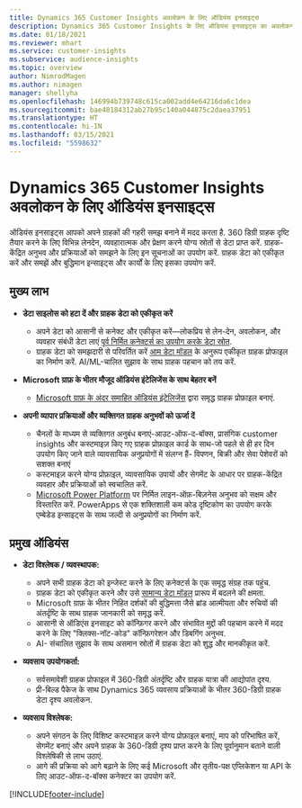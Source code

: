 ```yaml
---
title: Dynamics 365 Customer Insights अवलोकन के लिए ऑडियंस इनसाइट्स
description: Dynamics 365 Customer Insights के लिए ऑडियंस इनसाइट्स का अवलोकन.
ms.date: 01/18/2021
ms.reviewer: mhart
ms.service: customer-insights
ms.subservice: audience-insights
ms.topic: overview
author: NimrodMagen
ms.author: nimagen
manager: shellyha
ms.openlocfilehash: 146994b739748c615ca002add4e64216da6c1dea
ms.sourcegitcommit: bae40184312ab27b95c140a044875c2daea37951
ms.translationtype: HT
ms.contentlocale: hi-IN
ms.lasthandoff: 03/15/2021
ms.locfileid: "5598632"
---
```

# <a name="audience-insights-for-dynamics-365-customer-insights-overview"></a>Dynamics 365 Customer Insights अवलोकन के लिए ऑडियंस इनसाइट्स

ऑडियंस इनसाइट्स आपको अपने ग्राहकों की गहरी समझ बनाने में मदद करता है. 360 डिग्री ग्राहक दृष्टि तैयार करने के लिए विभिन्न लेनदेन, व्यवहारात्मक और प्रेक्षण करने योग्य स्रोतों से डेटा प्राप्त करें. ग्राहक-केंद्रित अनुभव और प्रक्रियाओं को समझने के लिए इन सूचनाओं का उपयोग करें. ग्राहक डेटा को एकीकृत करें और समझें और बुद्धिमान इन्साइट्स और कार्यों के लिए इसका उपयोग करें.

## <a name="main-benefits"></a>मुख्य लाभ 

- **डेटा साइलोस को हटा दें और ग्राहक डेटा को एकीकृत करें**

  - अपने डेटा को आसानी से कनेक्ट और एकीकृत करें—लोकप्रिय से लेन-देन, अवलोकन, और व्यवहार संबंधी डेटा लाएं [पूर्व निर्मित कनेक्टर्स का उपयोग करके डेटा स्रोत](data-sources.md).
  - ग्राहक डेटा को समझदारी से परिवर्तित करें [आम डेटा मॉडल](/common-data-model/) के अनुरूप एकीकृत ग्राहक प्रोफाइल का निर्माण करें. AI/ML-चालित सुझाव के साथ ग्राहक पहचान को तय करें.

- **Microsoft ग्राफ़ के भीतर मौजूद ऑडियंस इंटेलिजेंस के साथ बेहतर बनें**

  - [Microsoft ग्राफ़ के अंदर समाहित ऑडियंस इंटेलिजेंस](enrichment-microsoft-graph.md) द्वारा समृद्ध ग्राहक प्रोफ़ाइल बनाएं.  

- **अपनी व्यापार प्रक्रियाओं और व्यक्तिगत ग्राहक अनुभवों को ऊर्जा दें**

  - चैनलों के माध्यम से व्यक्तिगत अनुबंध बनाएं-आउट-ऑफ-द-बॉक्स, प्रासंगिक customer insights और कस्टमाइज़ किए गए ग्राहक प्रोफ़ाइल कार्ड के साथ-जो पहले से ही हर दिन उपयोग किए जाने वाले व्यावसायिक अनुप्रयोगों में संलग्न हैं- विपणन, बिक्री और सेवा पेशेवरों को सशक्त बनाएं
  - कस्टमाइज़ करने योग्य प्रोफ़ाइल, व्यावसायिक उपायों और सेगमेंट के आधार पर ग्राहक-केंद्रित व्यवहार और प्रक्रियाओं को स्वचालित करें.
  - [Microsoft Power Platform](https://powerplatform.microsoft.com/) पर निर्मित लाइन-ऑफ़-बिज़नेस अनुभव को सक्षम और विस्तारित करें. PowerApps से एक शक्तिशाली कम कोड दृष्टिकोण का उपयोग करके एम्बेडेड इन्साइट्स के साथ जल्दी से अनुप्रयोगों का निर्माण करें.  

## <a name="key-audiences"></a>प्रमुख ऑडियंस

- **डेटा विश्लेषक / व्यवस्थापक:**

  - अपने सभी ग्राहक डेटा को इन्जेस्ट करने के लिए कनेक्टर्स के एक समृद्ध संग्रह तक पहुंच.
  - ग्राहक डेटा को एकीकृत करने और उसे [सामान्य डेटा मॉडल](/common-data-model/) प्रारूप में बदलने की क्षमता.
  - Microsoft ग्राफ़ के भीतर निहित दर्शकों की बुद्धिमत्ता जैसे ब्रांड आत्मीयता और रुचियों की अंतर्दृष्टि के साथ ग्राहक जानकारी को समृद्ध करें.
  - आसानी से ऑडिएंस इनसाइट को कॉन्फ़िगर करने और संभावित मुद्दों की पहचान करने में मदद करने के लिए "क्लिक्स-नॉट-कोड" कॉन्फ़िगरेशन और डिबगिंग अनुभव.
  - AI- संचालित सुझाव के साथ असमान स्रोतों में ग्राहक डेटा को शुद्ध और मानकीकृत करें.  

- **व्यवसाय उपयोगकर्ता:**

  - सर्वसमावेशी ग्राहक प्रोफाइल में 360-डिग्री अंतर्दृष्टि और ग्राहक यात्रा की आद्योपांत दृश्य.
  - प्री-बिल्ड पैकेज के साथ Dynamics 365 व्यवसाय प्रक्रियाओं के भीतर 360-डिग्री ग्राहक डेटा दृश्य अवलोकन.

- **व्यवसाय विश्लेषक:**

  - अपने संगठन के लिए विशिष्ट कस्टमाइज़ करने योग्य प्रोफ़ाइल बनाएं, माप को परिभाषित करें, सेगमेंट बनाएं और अपने ग्राहक के 360-डिग्री दृश्य प्राप्त करने के लिए पूर्वानुमान बताने वाली विश्लेषिकी से लाभ उठाएं.  
  - आगे की प्रक्रिया को आगे बढ़ाने के लिए कई Microsoft और तृतीय-पक्ष एप्लिकेशन या API के लिए आउट-ऑफ-द-बॉक्स कनेक्टर का उपयोग करें.


[!INCLUDE[footer-include](../includes/footer-banner.md)]